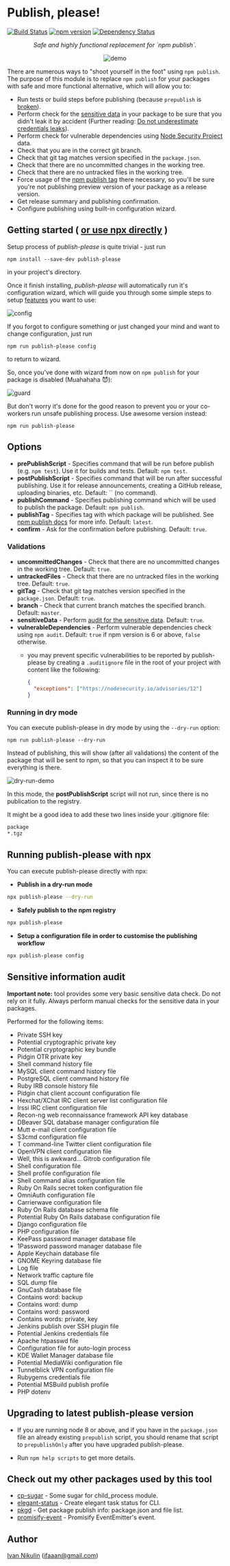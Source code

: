 # Publish, please!

[![Build Status](https://travis-ci.org/inikulin/publish-please.svg?branch=master)](https://travis-ci.org/inikulin/publish-please)
[![npm version](https://img.shields.io/npm/v/publish-please.svg)](https://www.npmjs.com/package/publish-please)
[![Dependency Status](https://david-dm.org/inikulin/publish-please.svg)](https://david-dm.org/inikulin/publish-please)

<p align="center">
<i>Safe and highly functional replacement for `npm publish`.</i>
</p>
<p align="center">
    <img src="https://raw.githubusercontent.com/inikulin/publish-please/master/media/demo.gif" alt="demo" />
</p>

There are numerous ways to "shoot yourself in the foot" using `npm publish`. The purpose of this module is to replace
`npm publish` for your packages with safe and more functional alternative, which will allow you to:

 - Run tests or build steps before publishing (because `prepublish` is [broken](https://medium.com/greenkeeper-blog/what-is-npm-s-prepublish-and-why-is-it-so-confusing-a948373e6be1#.a40w9sdy6)).
 - Perform check for the [sensitive data](#sensitive-information-audit) in your package to be sure that you didn't leak it by accident (Further reading: [Do not underestimate credentials leaks](https://github.com/ChALkeR/notes/blob/master/Do-not-underestimate-credentials-leaks.md)).
 - Perform check for vulnerable dependencies using [Node Security Project](https://nodesecurity.io/) data.
 - Check that you are in the correct git branch.
 - Check that git tag matches version specified in the `package.json`.
 - Check that there are no uncommitted changes in the working tree.
 - Check that there are no untracked files in the working tree.
 - Force usage of the [npm publish tag](https://docs.npmjs.com/cli/publish) there necessary, so you'll be sure you're not publishing preview version of your package as a release version.
 - Get release summary and publishing confirmation.
 - Configure publishing using built-in configuration wizard.

## Getting started ( [or use npx directly](#running-publish-please-with-npx) )

Setup process of *publish-please* is quite trivial - just run
```shell
npm install --save-dev publish-please
```
in your project's directory.

Once it finish installing, *publish-please* will automatically run it's configuration wizard, which will guide you
through some simple steps to setup [features](#options) you want to use:

![config](https://raw.githubusercontent.com/inikulin/publish-please/master/media/config.png)

If you forgot to configure something or just changed your mind and want to change configuration, just run
```shell
npm run publish-please config
```
to return to wizard.

So, once you've done with wizard from now on `npm publish` for your package is disabled (Muahahaha :smiling_imp:):

![guard](https://raw.githubusercontent.com/inikulin/publish-please/master/media/guard.png)

But don't worry it's done for the good reason to prevent you or your co-workers run unsafe publishing process. Use awesome version
instead:
```shell
npm run publish-please
```


## Options

 - **prePublishScript** - Specifies command that will be run before publish (e.g. `npm test`). Use it for builds and tests. Default: `npm test`.
 - **postPublishScript** - Specifies command that will be run after successful publishing. Use it for release announcements, creating a GitHub release, uploading binaries, etc. Default: `` (no command).
 - **publishCommand** - Specifies publishing command which will be used to publish the package. Default: `npm publish`.
 - **publishTag** - Specifies tag with which package will be published. See [npm publish docs](https://docs.npmjs.com/cli/publish) for more info. Default: `latest`.
 - **confirm** - Ask for the confirmation before publishing. Default: `true`.

### Validations
 - **uncommittedChanges** - Check that there are no uncommitted changes in the working tree. Default: `true`.
 - **untrackedFiles** - Check that there are no untracked files in the working tree. Default: `true`.
 - **gitTag** - Check that git tag matches version specified in the `package.json`. Default: `true`.
 - **branch** - Check that current branch matches the specified branch. Default: `master`.
 - **sensitiveData** - Perform [audit for the sensitive data](#sensitive-information-audit). Default: `true`.
 - **vulnerableDependencies** - Perform vulnerable dependencies check using `npm audit`. Default: `true` if npm version is 6 or above, `false` otherwise.
    - you may prevent specific vulnerabilities to be reported by publish-please by creating a `.auditignore` file in the root of your project with content like the following:

        ```json
        {
          "exceptions": ["https://nodesecurity.io/advisories/12"]
        }
        ```
 

### Running in dry mode

You can execute publish-please in dry mode by using the `--dry-run` option:

```shell
npm run publish-please --dry-run
```

Instead of publishing, this will show (after all validations) the content of the package that will be sent to npm, so that you can inspect it to be sure everything is there.

![dry-run-demo](media/dry-run-demo.gif)

In this mode, the **postPublishScript** script will not run, since there is no publication to the registry. 

It might be a good idea to add these two lines inside your .gitignore file:
```sh
package
*.tgz
```

## Running publish-please with npx

You can execute publish-please directly with npx:  
* **Publish in a dry-run mode**
```sh
npx publish-please --dry-run
```

* **Safely publish to the npm registry**
```sh
npx publish-please
```

* **Setup a configuration file in order to customise the publishing workflow**
```sh
npx publish-please config
```

## Sensitive information audit
**Important note:** tool provides some very basic sensitive data check. Do not rely on it fully. Always perform manual checks for the
sensitive data in your packages.

Performed for the following items:

 - Private SSH key
 - Potential cryptographic private key
 - Potential cryptographic key bundle
 - Pidgin OTR private key
 - Shell command history file
 - MySQL client command history file
 - PostgreSQL client command history file
 - Ruby IRB console history file
 - Pidgin chat client account configuration file
 - Hexchat/XChat IRC client server list configuration file
 - Irssi IRC client configuration file
 - Recon-ng web reconnaissance framework API key database
 - DBeaver SQL database manager configuration file
 - Mutt e-mail client configuration file
 - S3cmd configuration file
 - T command-line Twitter client configuration file
 - OpenVPN client configuration file
 - Well, this is awkward... Gitrob configuration file
 - Shell configuration file
 - Shell profile configuration file
 - Shell command alias configuration file
 - Ruby On Rails secret token configuration file
 - OmniAuth configuration file
 - Carrierwave configuration file
 - Ruby On Rails database schema file
 - Potential Ruby On Rails database configuration file
 - Django configuration file
 - PHP configuration file
 - KeePass password manager database file
 - 1Password password manager database file
 - Apple Keychain database file
 - GNOME Keyring database file
 - Log file
 - Network traffic capture file
 - SQL dump file
 - GnuCash database file
 - Contains word: backup
 - Contains word: dump
 - Contains word: password
 - Contains words: private, key
 - Jenkins publish over SSH plugin file
 - Potential Jenkins credentials file
 - Apache htpasswd file
 - Configuration file for auto-login process
 - KDE Wallet Manager database file
 - Potential MediaWiki configuration file
 - Tunnelblick VPN configuration file
 - Rubygems credentials file
 - Potential MSBuild publish profile
 - PHP dotenv

## Upgrading to latest publish-please version

- If you are running node 8 or above, and if you have in the `package.json` file an already existing `prepublish` script, you should rename that script to `prepublishOnly` after you have upgraded publish-please. 

- Run `npm help scripts` to get more details.

## Check out my other packages used by this tool
- [cp-sugar](https://github.com/inikulin/cp-sugar) - Some sugar for child_process module.
- [elegant-status](https://github.com/inikulin/elegant-status) - Create elegant task status for CLI.
- [pkgd](https://github.com/inikulin/pkgd) - Get package publish info: package.json and file list.
- [promisify-event](https://github.com/inikulin/promisify-event) - Promisify EventEmitter's event.

## Author
[Ivan Nikulin](https://github.com/inikulin) (ifaaan@gmail.com)
